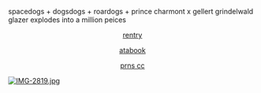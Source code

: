 spacedogs + dogsdogs + roardogs + prince charmont x gellert grindelwald glazer explodes into a million peices

<p align="center" width="100%"><a href=https://rentry.co/H4NN1BALLECTER>rentry</a>
<p align="center" width="100%"><a href=https://spacedogs.atabook.org>atabook</a>
<p align="center" width="100%"><a href=https://pronouns.cc/@hanniballecter>prns cc</a>


[![IMG-2819.jpg](https://i.postimg.cc/W3NPYP7L/IMG-2819.jpg)](https://postimg.cc/yJb5Wt5v)
